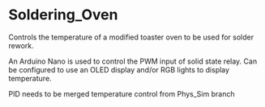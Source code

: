 # Soldering_Oven
Controls the temperature of a modified toaster oven to be used for solder rework.

An Arduino Nano is used to control the PWM input of solid state relay.
Can be configured to use an OLED display and/or RGB lights to display temperature.

PID needs to be merged temperature control from Phys_Sim branch
